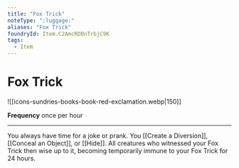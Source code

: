 ```yaml
---
title: "Fox Trick"
noteType: ":luggage:"
aliases: "Fox Trick"
foundryId: Item.C2AmcRDBnTrbjC9K
tags:
  - Item
---
```


# Fox Trick
![[icons-sundries-books-book-red-exclamation.webp|150]]

**Frequency** once per hour

* * *

You always have time for a joke or prank. You [[Create a Diversion]], [[Conceal an Object]], or [[Hide]]. All creatures who witnessed your Fox Trick then wise up to it, becoming temporarily immune to your Fox Trick for 24 hours.
